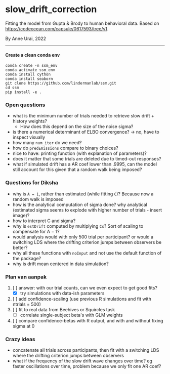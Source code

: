 # slow_drift_correction
Fitting the model from Gupta &amp; Brody to human behavioral data. Based on https://codeocean.com/capsule/0617593/tree/v1.

By Anne Urai, 2022

---

#### Create a clean conda env
```
conda create -n ssm_env
conda activate ssm_env
conda install cython
conda install seaborn
git clone https://github.com/lindermanlab/ssm.git
cd ssm
pip install -e .
```


### Open questions
- what is the minimum number of trials needed to retrieve slow drift + history weights?
    - How does this depend on the size of the noise sigma?
- is there a numerical determinant of ELBO convergence? -> no, have to inspect visually
- how many `num_iter` do we need?
- how do `predEmissions` compare to binary choices?
- nice to have: printing function (with explanation of parameters)?
- does it matter that some trials are deleted due to timed-out responses?
- what if simulated drift has a AR coef lower than .9995, can the model still account for this given that a random walk being imposed?

### Questions for Diksha
- why is `A = 1`, rather than estimated (while fitting `C`)? Because now a random walk is imposed
- how is the analytical computation of sigma done? why analytical 
(estimated sigma seems to explode with higher number of trials -  insert image)?
- how to interpret C and sigma? 
- why is `estDrift` computed by multiplying `Cs`? Sort of scaling to compensate for A = 1?
- would analysis would with only 500 trial per participant? or would a switching LDS where the drifting criterion jumps between observers be better?
- why all these functions with `noInput` and not use the default function of the package?
- why is drift mean centered in data simulation?

### Plan van aanpak
1. [ ] answer: with our trial counts, can we even expect to get good fits?
     - [x] try simulations with data-ish parameters
2. [ ] add confidence-scaling (use previous R simulations and fit with ntrials = 500)
3. [ ] fit to real data from Beehives or Squircles task
    - [ ] correlate single-subject beta's with GLM weights
4. [ ] compare confidence-betas with R output, and with and without fixing sigma at 0

### Crazy ideas
- concatenate all trials across participants, then fit with a switching LDS where the drifting criterion jumps between observers
- what if the frequency of the slow drift wave changes over time? eg faster oscillations over time, problem because we only fit one AR coef?
